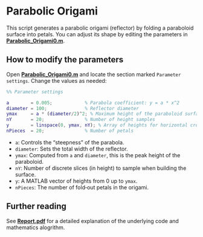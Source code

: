 # Parabolic Origami

This script generates a parabolic origami (reflector) by folding a paraboloid surface into petals. You can adjust its shape by editing the parameters in **[Parabolic_Origami0.m](./Parabolic_Origami0.m)**.

## How to modify the parameters

Open **[Parabolic_Origami0.m](./Parabolic_Origami0.m)** and locate the section marked `Parameter settings`. Change the values as needed:

```matlab
%% Parameter settings

a        = 0.005;            % Parabola coefficient: y = a * x^2
diameter = 100;              % Reflector diameter
ymax     = a * (diameter/2)^2; % Maximum height of the paraboloid surface
nY       = 20;               % Number of height samples
y        = linspace(0, ymax, nY); % Array of heights for horizontal cross‑sections
nPieces  = 20;               % Number of petals
```

- `a`: Controls the “steepness” of the parabola.  
- `diameter`: Sets the total width of the reflector.  
- `ymax`: Computed from `a` and `diameter`, this is the peak height of the paraboloid.  
- `nY`: Number of discrete slices (in height) to sample when building the surface.  
- `y`: A MATLAB vector of heights from 0 up to `ymax`.  
- `nPieces`: The number of fold‑out petals in the origami.

## Further reading

See **[Report.pdf](./Report.pdf)** for a detailed explanation of the underlying code and mathematics alogrithm.
